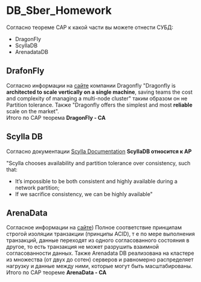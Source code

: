 # DB_Sber_Homework
Согласно теореме CAP к какой части вы можете отнести СУБД:
* DragonFly
* ScyllaDB
* ArenadataDB
## DrafonFly
Согласно информации на [сайте](https://dragonflydb.io/) компании Dragonfly "Dragonfly is **architected to scale vertically on a single machine**, saving teams the cost and complexity of managing a multi-node cluster" таким образом он не Partition tolerance. Также "Dragonfly offers the simplest and most **reliable** scale on the market".  
Итого по CAP теорема **DragonFly - CA**

## Scylla DB
Согласно документации [Scylla Documentation](https://docs.scylladb.com/stable/architecture/architecture-fault-tolerance.html) **ScyllaDB относится к AP**  

"Scylla chooses availability and partition tolerance over consistency, such that:
* It’s impossible to be both consistent and highly available during a network partition;
* If we sacrifice consistency, we can be highly available"

## ArenaData
Согласное информации на [сайте](https://arenadata.tech/products/arenadata-db/))
Полное соответствие принципам строгой изоляции транзакции (принципы ACID), т е по мере выполнения транзакций, данные переходят из одного согласованного состояния в другое, то есть транзакция не может разрушить взаимной согласованности данных. 
Также Arenadata DB реализована на кластере из множества (от двух до сотен) серверов и равномерно распределяет нагрузку и данные между ними, которые могут быть масштабированы.  
Итого по CAP теореме **ArenaData - CA**

